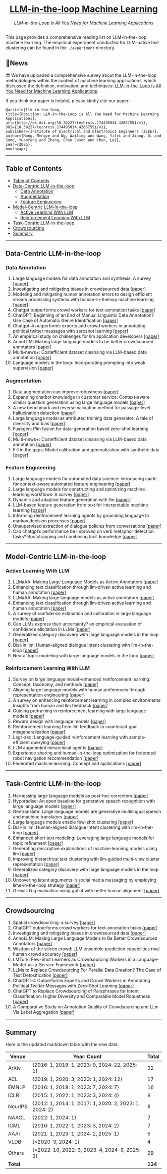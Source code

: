 <div align="center">
  <a href="https://swarms.world">
    <h1>LLM-in-the-loop Machine Learning</h1>
  </a>
</div>
<p align="center">
  <em>LLM-in-the-Loop is All You Need for Machine Learning Applications</em>
</p>

----

This page provides a comprehensive reading list on LLM-in-the-loop machine learning. The empirical experiment conducted for LLM-native text clustering can be found in the `./experiment` directory.

## 📰News
😎 We have uploaded a comprehensive survey about the LLM-in-the-loop methodologies within the context of machine learning applications, which discussed the definition, motivation, and techniques: [LLM-in-the-Loop is All You Need for Machine Learning Applications](https://www.techrxiv.org/users/912378/articles/1285957-position-llm-in-the-loop-is-all-you-need-for-machine-learning-applications).

If you think our paper is helpful, please kindly cite our paper:
```
@article{llm-in-the-loop,
title={Position: LLM-in-the-Loop is All You Need for Machine Learning Applications},
url={http://dx.doi.org/10.36227/techrxiv.174495034.42657551/v1},
DOI={10.36227/techrxiv.174495034.42657551/v1},
publisher={Institute of Electrical and Electronics Engineers (IEEE)},
author={Hong, Mengze and Ng, Wailing and Wang, Yifei and Jiang, Di and Song, Yuanfeng and Zhang, Chen Jason and Chen, Lei},
year={2025},
month=apr}
```

---

## Table of Contents
- [Table of Contents](#table-of-contents)
- [Data-Centric LLM-in-the-loop](#data-centric-llm-in-the-loop)
  - [Data Annotation](#data-annotation)
  - [Augmentation](#augmentation)
  - [Feature Engineering](#feature-engineering)
- [Model-Centric LLM-in-the-loop](#model-centric-llm-in-the-loop)
  - [Active Learning With LLM](#active-learning-with-llm)
  - [Reinforcement Learning With LLM](#reinforcement-learning-with-llm)
- [Task-Centric LLM-in-the-loop](#task-centric-llm-in-the-loop)
- [Crowdsourcing](#crowdsourcing)
- [Summary](#summary)

---

## Data-Centric LLM-in-the-loop

### Data Annotation
1. Large language models for data annotation and synthesis: A survey [[paper]](https://aclanthology.org/2024.emnlp-main.54.pdf)
2. Investigating and mitigating biases in crowdsourced data [[paper]](https://arxiv.org/pdf/2111.14322)
3. Modeling and mitigating human annotation errors to design efficient stream processing systems with human-in-theloop machine learning [[paper]](https://arxiv.org/pdf/2007.03177)
4. Chatgpt outperforms crowd workers for text-annotation tasks [[paper]](https://arxiv.org/pdf/2303.15056)
5. ChatGPT: Beginning of an End of Manual Linguistic Data Annotation? Use Case of Automatic Genre Identification [[paper]](https://arxiv.org/abs/2303.03953)
6. Chatgpt-4 outperforms experts and crowd workers in annotating political twitter messages with zeroshot learning [[paper]](https://arxiv.org/pdf/2304.06588)
7. An empirical study on challenges for llm application developers [[paper]](https://arxiv.org/pdf/2408.05002)
8.  AnnoLLM: Making large language models to be better crowdsourced annotators [[paper]](https://aclanthology.org/2024.naacl-industry.15.pdf)
9.  Multi-news+: Costefficient dataset cleansing via LLM-based data annotation [[paper]](https://aclanthology.org/2024.emnlp-main.2.pdf)
10.  Language models in the loop: Incorporating prompting into weak supervision [[paper]](https://arxiv.org/pdf/2205.02318)

### Augmentation
1. Data augmentation can improve robustness [[paper]](https://arxiv.org/pdf/2111.05328)
2. Expanding chatbot knowledge in customer service: Context-aware similar question generation using large language models [[paper]](https://arxiv.org/pdf/2410.12444)
3. A new benchmark and reverse validation method for passage-level hallucination detection [[paper]](https://aclanthology.org/2023.findings-emnlp.256.pdf)
4. Large language model as attributed training data generator: A tale of diversity and bias [[paper]](https://arxiv.org/pdf/2306.15895)
5. Fusegen: Plm fusion for data-generation based zero-shot learning [[paper]](https://arxiv.org/pdf/2406.12527)
6. Multi-news+: Costefficient dataset cleansing via LLM-based data annotation [[paper]](https://aclanthology.org/2024.emnlp-main.2.pdf)
7. Fill in the gaps: Model calibration and generalization with synthetic data [[paper]](https://aclanthology.org/2024.emnlp-main.955.pdf)

### Feature Engineering
1. Large language models for automated data science: Introducing caafe for context-aware automated feature engineering [[paper]](https://arxiv.org/pdf/2305.03403)
2. Large language models for constructing and optimizing machine learning workflows: A survey [[paper]](https://arxiv.org/pdf/2411.10478)
3. Dynamic and adaptive feature generation with llm [[paper]](https://arxiv.org/pdf/2406.03505)
4. LLM-based feature generation from text for interpretable machine learning [[paper]](https://arxiv.org/pdf/2409.07132)
5. Informing reinforcement learning agents by grounding language to markov decision processes [[paper]](https://openreview.net/pdf?id=P4op21eju0)
6. Unsupervised extraction of dialogue policies from conversations [[paper]](https://aclanthology.org/2024.emnlp-main.1060.pdf)
7. Can chatgpt’s performance be improved on verb metaphor detection tasks? Bootstrapping and combining tacit knowledge  [[paper]](https://aclanthology.org/2024.acl-long.57.pdf)


---

## Model-Centric LLM-in-the-loop

### Active Learning With LLM 

1. LLMaAA: Making Large Language Models as Active Annotators [[paper]](https://aclanthology.org/2023.findings-emnlp.872.pdf)
2. Enhancing text classification through llm-driven active learning and human
annotation [[paper]](https://aclanthology.org/2024.law-1.10.pdf)
3. LLMaAA: Making large language models as active annotators [[paper]](https://aclanthology.org/2023.findings-emnlp.872.pdf)
4. Enhancing text classification through llm-driven active learning and human
annotation [[paper]](https://aclanthology.org/2024.law-1.10.pdf)
5. A survey of confidence estimation and calibration in large language models [[paper]](https://aclanthology.org/2024.naacl-long.366.pdf)
6. Can LLMs express their uncertainty? an empirical evaluation of confidence elicitation in LLMs [[paper]](https://arxiv.org/pdf/2306.13063)
7.  Generalized category discovery with large language models in the loop [[paper]](https://aclanthology.org/2024.findings-acl.512.pdf)
8.  Dial-in llm: Human-aligned dialogue intent clustering with llm-in-the-loop [[paper]](https://arxiv.org/pdf/2412.09049)
9.  Neural topic modeling with large language models in the loop [[paper]](https://arxiv.org/pdf/2411.08534)


### Reinforcement Learning With LLM
1. Survey on large language model-enhanced reinforcement learning: Concept, taxonomy, and methods [[paper]](https://arxiv.org/pdf/2404.00282)
2. Aligning large language models with human preferences through representation engineering [[paper]](https://aclanthology.org/2024.acl-long.572.pdf)
3.  A survey on enhancing reinforcement learning in complex environments: Insights from human and llm feedback [[paper]](https://arxiv.org/pdf/2411.13410)
4.  Guiding pretraining in reinforcement learning with large language models [[paper]](https://arxiv.org/pdf/2302.06692)
5.  Reward design with language models [[paper]](https://arxiv.org/pdf/2303.00001)
6.  Reinforcement learning from llm feedback to counteract goal misgeneralization [[paper]](https://arxiv.org/pdf/2401.07181)
7.  Lagr-seq: Language-guided reinforcement learning with sample-efficient querying [[paper]](https://arxiv.org/pdf/2308.13542)
8.  LLM augmented hierarchical agents [[paper]](https://arxiv.org/pdf/2311.05596)
9.  Experience sharing and human-in-the-loop optimization for federated robot navigation recommendation [[paper]](https://link.springer.com/chapter/10.1007/978-3-031-51026-7_16)
10.   Federated machine learning: Concept and applications [[paper]](https://arxiv.org/pdf/1902.04885)


---

## Task-Centric LLM-in-the-loop
1. Harnessing large language models as post-hoc correctors [[paper]](https://aclanthology.org/2024.findings-acl.867.pdf)
2. Hyporadise: An open baseline for generative speech recognition with large language models [[paper]](https://arxiv.org/pdf/2309.15701)
3. Gentranslate: Large language models are generative multilingual speech and machine translators [[paper]](https://arxiv.org/pdf/2402.06894)
4. Large language models enable few-shot clustering [[paper]](https://aclanthology.org/2024.tacl-1.18.pdf)
5. Dial-in llm: Human-aligned dialogue intent clustering with llm-in-the-loop [[paper]](https://arxiv.org/pdf/2412.09049)
6. Enhanced short text modeling: Leveraging large language models for topic refinement [[paper]](https://arxiv.org/pdf/2403.17706)
7. Generating descriptive explanations of machine learning models using llm [[paper]](https://www.computer.org/csdl/proceedings-article/bigdata/2024/10825667/23ykhJUQhpK)
8. Improving hierarchical text clustering with llm-guided multi-view cluster representation [[paper]](https://aclanthology.org/2024.emnlp-industry.54.pdf)
9. Generalized category discovery with large language models in the loop [[paper]](https://aclanthology.org/2024.findings-acl.512.pdf)
10. Uncovering latent arguments in social media messaging by employing llms-in-the-loop strategy [[paper]](https://arxiv.org/pdf/2404.10259)
11. G-eval: Nlg evaluation using gpt-4 with better human alignment [[paper]](https://aclanthology.org/2023.emnlp-main.153.pdf)

---

## Crowdsourcing
1. Spatial crowdsourcing: a survey [[paper]](https://link.springer.com/article/10.1007/s00778-019-00568-7)
2. ChatGPT outperforms crowd workers for text-annotation tasks [[paper]](https://www.pnas.org/doi/abs/10.1073/pnas.2305016120)
3. Investigating and mitigating biases in crowdsourced data [[paper]](https://dl.acm.org/doi/10.1145/3462204.3481729)
4. AnnoLLM: Making Large Language Models to Be Better Crowdsourced Annotators [[paper]](https://aclanthology.org/2024.naacl-industry.15/)
5. Wisdom of the silicon crowd: LLM ensemble prediction capabilities rival human crowd accuracy [[paper]](https://www.science.org/doi/10.1126/sciadv.adp1528)
6. LMTurk: Few-Shot Learners as Crowdsourcing Workers in a Language-Model-as-a-Service Framework [[paper]](https://aclanthology.org/2022.findings-naacl.51/)
7. LLMs to Replace Crowdsourcing For Parallel Data Creation? The Case of Text Detoxification [[paper]](https://aclanthology.org/2024.findings-emnlp.839/)
8. ChatGPT-4 Outperforms Experts and Crowd Workers in Annotating Political Twitter Messages with Zero-Shot Learning [[paper]](https://arxiv.org/abs/2304.06588)
9. ChatGPT to Replace Crowdsourcing of Paraphrases for Intent Classification: Higher Diversity and Comparable Model Robustness [[paper]](https://aclanthology.org/2023.emnlp-main.117/)
10. A Comparative Study on Annotation Quality of Crowdsourcing and LLm Via Label Aggregation [[paper]](https://ieeexplore.ieee.org/document/10447803)

---

## Summary


Here is the updated markdown table with the new data:

| **Venue** | **Year: Count**                                      | **Total** |
|---------------|-------------------------------------------------------|-----------|
| ArXiv         | {2016: 1, 2019: 1, 2023: 9, 2024: 22, 2025: 1}        | 32        |
| ACL           | {2019: 1, 2020: 3, 2023: 1, 2024: 12}                 | 17        |
| EMNLP         | {2016: 1, 2019: 1, 2023: 7, 2024: 7}                  | 16        |
| ICLR          | {2015: 1, 2022: 1, 2023: 3, 2024: 4}                  | 9         |
| NeurIPS       | {2012: 1, 2014: 1, 2017: 1, 2020: 2, 2023: 1, 2024: 2}| 8         |
| NAACL         | {2022: 1, 2024: 1}                                    | 7         |
| ICML          | {2016: 1, 2022: 1, 2023: 3, 2024: 2}                  | 7         |
| AAAI          | {2021: 1, 2023: 1, 2024: 2, 2025: 1}                  | 5         |
| VLDB          | {<2020: 3, 2024: 1}                                   | 4         |
| Others        | {<2022: 10, 2022: 3, 2023: 4, 2024: 9, 2025: 3}       | 29        |
| **Total**     |                                                       | **134**   |
